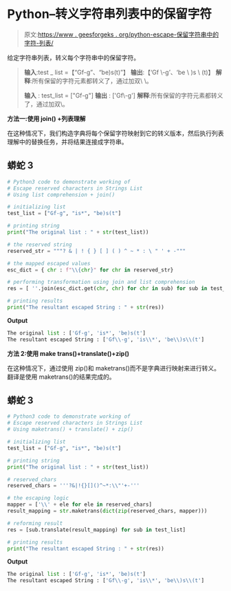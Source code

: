 # Python–转义字符串列表中的保留字符

> 原文:[https://www . geesforgeks . org/python-escape-保留字符串中的字符-列表/](https://www.geeksforgeeks.org/python-escape-reserved-characters-in-strings-list/)

给定字符串列表，转义每个字符串中的保留字符。

> **输入**:test _ list =【“Gf-g”、“be)s(t)”】
> **输出**:【‘Gf \\-g’、‘be \ \)s \ \(t)】
> **解释**:所有保留的字符元素都转义了，通过加双\ \。
> 
> **输入** : test_list = ["Gf-g"]
> **输出** : ['Gf\\-g']
> **解释**:所有保留的字符元素都转义了，通过加双\\。

**方法一:使用 join() +列表理解**

在这种情况下，我们构造字典将每个保留字符映射到它的转义版本，然后执行列表理解中的替换任务，并将结果连接成字符串。

## 蟒蛇 3

```py
# Python3 code to demonstrate working of
# Escape reserved characters in Strings List
# Using list comprehension + join()

# initializing list
test_list = ["Gf-g", "is*", "be)s(t"]

# printing string
print("The original list : " + str(test_list))

# the reserved string
reserved_str = """? & | ! { } [ ] ( ) ^ ~ * : \ " ' + -"""

# the mapped escaped values
esc_dict = { chr : f"\\{chr}" for chr in reserved_str}

# performing transformation using join and list comprehension
res = [ ''.join(esc_dict.get(chr, chr) for chr in sub) for sub in test_list]

# printing results
print("The resultant escaped String : " + str(res))
```

**Output**

```py
The original list : ['Gf-g', 'is*', 'be)s(t']
The resultant escaped String : ['Gf\\-g', 'is\\*', 'be\\)s\\(t']
```

**方法 2:使用 make trans()+translate()+zip()**

在这种情况下，通过使用 zip()和 maketrans()而不是字典进行映射来进行转义。翻译是使用 maketrans()的结果完成的。

## 蟒蛇 3

```py
# Python3 code to demonstrate working of
# Escape reserved characters in Strings List
# Using maketrans() + translate() + zip()

# initializing list
test_list = ["Gf-g", "is*", "be)s(t"]

# printing string
print("The original list : " + str(test_list))

# reserved_chars
reserved_chars = '''?&|!{}[]()^~*:\\"'+-'''

# the escaping logic
mapper = ['\\' + ele for ele in reserved_chars]
result_mapping = str.maketrans(dict(zip(reserved_chars, mapper)))

# reforming result
res = [sub.translate(result_mapping) for sub in test_list]

# printing results
print("The resultant escaped String : " + str(res))
```

**Output**

```py
The original list : ['Gf-g', 'is*', 'be)s(t']
The resultant escaped String : ['Gf\\-g', 'is\\*', 'be\\)s\\(t']
```